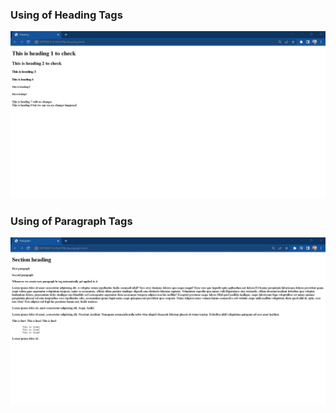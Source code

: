 ### Using of Heading Tags

![](./Output/heading%20.jpg)

### Using of Paragraph Tags

![](./Output/paragraph%20.jpg)